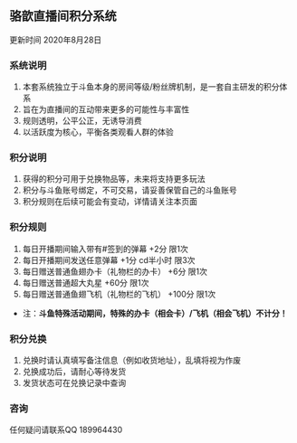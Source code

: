## 骆歆直播间积分系统
更新时间 2020年8月28日

### 系统说明
1. 本套系统独立于斗鱼本身的房间等级/粉丝牌机制，是一套自主研发的积分体系
2. 旨在为直播间的互动带来更多的可能性与丰富性
3. 规则透明，公平公正，无诱导消费
4. 以活跃度为核心，平衡各类观看人群的体验

### 积分说明
1. 获得的积分可用于兑换物品等，未来将支持更多玩法
2. 积分与斗鱼账号绑定，不可交易，请妥善保管自己的斗鱼账号
3. 积分规则在后续可能会有变动，详情请关注本页面

### 积分规则
1. 每日开播期间输入带有#签到的弹幕 +2分 限1次
2. 每日开播期间发送任意弹幕 +1分 cd半小时 限3次
3. 每日赠送普通鱼翅办卡（礼物栏的办卡） +6分 限1次
4. 每日赠送普通超大丸星 +60分 限1次
5. 每日赠送普通鱼翅飞机（礼物栏的飞机） +100分 限1次
- 注：**斗鱼特殊活动期间，特殊的办卡（相会卡）/飞机（相会飞机）不计分！**

### 积分兑换
1. 兑换时请认真填写备注信息（例如收货地址），乱填将视为作废
2. 兑换成功后，请耐心等待发货
3. 发货状态可在兑换记录中查询

### 咨询
任何疑问请联系QQ 189964430
